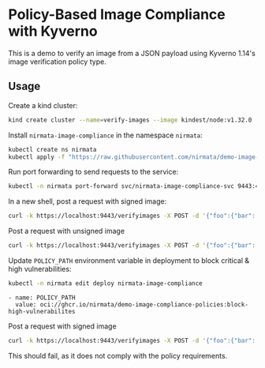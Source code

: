 # Policy-Based Image Compliance with Kyverno

This is a demo to verify an image from a JSON payload using Kyverno 1.14's image verification policy type.

## Usage

Create a kind cluster:

```sh
kind create cluster --name=verify-images --image kindest/node:v1.32.0
```

Install `nirmata-image-compliance` in the namespace `nirmata`:

```sh
kubectl create ns nirmata
kubectl apply -f "https://raw.githubusercontent.com/nirmata/demo-image-compliance/refs/heads/main/config/install.yaml"
```

Run port forwarding to send requests to the service:

```sh
kubectl -n nirmata port-forward svc/nirmata-image-compliance-svc 9443:443
```

In a new shell, post a request with signed image:

```sh
curl -k https://localhost:9443/verifyimages -X POST -d '{"foo":{"bar": "ghcr.io/kyverno/test-verify-image:signed"}}'
```

Post a request with unsigned image

```sh
curl -k https://localhost:9443/verifyimages -X POST -d '{"foo":{"bar": "ghcr.io/kyverno/test-verify-image:unsigned"}}'
```

Update `POLICY_PATH` environment variable in deployment to block critical & high vulnerabilities: 

```sh
kubectl -n nirmata edit deploy nirmata-image-compliance
```

```
- name: POLICY_PATH
  value: oci://ghcr.io/nirmata/demo-image-compliance-policies:block-high-vulnerabilites
```

Post a request with signed image

```sh
curl -k https://localhost:9443/verifyimages -X POST -d '{"foo":{"bar": "ghcr.io/kyverno/test-verify-image:signed"}}'
```

This should fail, as it does not comply with the policy requirements.